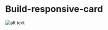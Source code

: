 # Build-responsive-card
![alt text](https://srv4.imgonline.com.ua/result_img/imgonline-com-ua-twotoone-iqgXsVkLPXWX.png)

